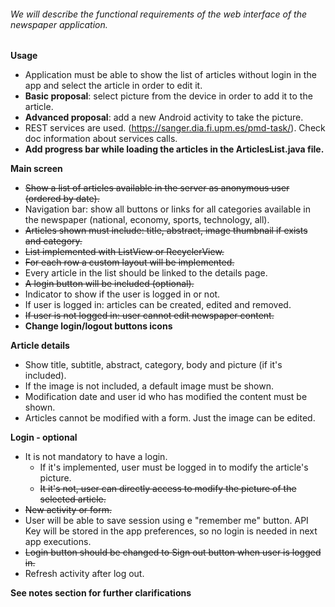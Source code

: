 ###### We will describe the functional requirements of the web interface of the newspaper application.

**Usage**
- Application must be able to show the list of articles without login in the app and select the article in order to edit it. 
- **Basic proposal**: select picture from the device in order to add it to the article.
- **Advanced proposal**: add a new Android activity to take the picture.
- REST services are used. (https://sanger.dia.fi.upm.es/pmd-task/). Check doc information about services calls.
- **Add progress bar while loading the articles in the ArticlesList.java file.**

**Main screen**
- ~~Show a list of articles available in the server as anonymous user (ordered by date).~~
- Navigation bar: show all buttons or links for all categories available in the newspaper (national, economy, sports, technology, all).
- ~~Articles shown must include: title, abstract, image thumbnail if exists and category.~~
- ~~List implemented with ListView or RecyclerView.~~
- ~~For each row a custom layout will be implemented.~~
- Every article in the list should be linked to the details page.
- ~~A login button will be included (optional).~~
- Indicator to show if the user is logged in or not. 
- If user is logged in: articles can be created, edited and removed.
- ~~If user is not logged in: user cannot edit newspaper content.~~
- **Change login/logout buttons icons**

**Article details**
- Show title, subtitle, abstract, category, body and picture (if it's included).
- If the image is not included, a default image must be shown.
- Modification date and user id who has modified the content must be shown.
- Articles cannot be modified with a form. Just the image can be edited. 

**Login - optional**
- It is not mandatory to have a login. 
  - If it's implemented, user must be logged in to modify the article's picture.
  - ~~It it's not, user can directly access to modify the picture of the selected article.~~
- ~~New activity or form.~~
- User will be able to save session using e "remember me" button. API Key will be stored in the app preferences, so no login is needed in next app executions.
- ~~Login button should be changed to Sign out button when user is logged in.~~
- Refresh activity after log out.


**See notes section for further clarifications**
